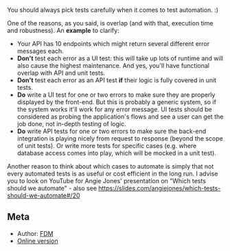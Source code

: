 You should always pick tests carefully when it comes to test automation. :)

One of the reasons, as you said, is overlap (and with that, execution time and robustness).
An **example** to clarify:

 - Your API has 10 endpoints which might return several different error messages each.
 - **Don't** test each error as a UI test: this will take up lots of runtime and will also cause the highest maintenance. And yes, you'll have functional overlap with API and unit tests.
 - **Don't** test each error as an API test **if** their logic is fully covered in unit tests.
- **Do** write a UI test for one or two errors to make sure they are properly displayed by the front-end. But this is probably a generic system, so if the system works it'll work for any error message. UI tests should be considered as probing the application's flows and see a user can get the job done, not in-depth testing of logic.
- **Do** write API tests for one or two errors to make sure the back-end integration is playing nicely from request to response (beyond the scope of unit tests). Or write more tests for specific cases (e.g. where database access comes into play, which will be mocked in a unit test).

Another reason to think about which cases to automate is simply that not every automated tests is as useful or cost efficient in the long run.
I advise you to look on YouTube for Angie Jones' presentation on "Which tests should we automate" - also see https://slides.com/angiejones/which-tests-should-we-automate#/20


## Meta
- Author: [FDM](https://sqa.stackexchange.com/users/8869/fdm)
- [Online version](https://sqa.stackexchange.com/a/45609/52466)
